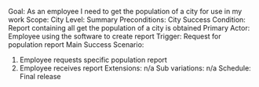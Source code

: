 Goal: As an employee I need to get the population of a city for use in my work
Scope: City
Level: Summary
Preconditions: City
Success Condition: Report containing all get the population of a city is obtained
Primary Actor: Employee using the software to create report
Trigger: Request for population report
Main Success Scenario:
1. Employee requests specific population report
2. Employee receives report
Extensions: n/a
Sub variations: n/a
Schedule: Final release
